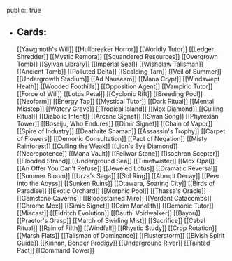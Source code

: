 public:: true
- ## Cards:
	[[Yawgmoth's Will]]
	[[Hullbreaker Horror]]
	[[Worldly Tutor]]
	[[Ledger Shredder]]
	[[Mystic Remora]]
	[[Squandered Resources]]
	[[Overgrown Tomb]]
	[[Sylvan Library]]
	[[Imperial Seal]]
	[[Wishclaw Talisman]]
	[[Ancient Tomb]]
	[[Polluted Delta]]
	[[Scalding Tarn]]
	[[Veil of Summer]]
	[[Undergrowth Stadium]]
	[[Ad Nauseam]]
	[[Mana Crypt]]
	[[Windswept Heath]]
	[[Wooded Foothills]]
	[[Opposition Agent]]
	[[Vampiric Tutor]]
	[[Force of Will]]
	[[Lotus Petal]]
	[[Cyclonic Rift]]
	[[Breeding Pool]]
	[[Neoform]]
	[[Energy Tap]]
	[[Mystical Tutor]]
	[[Dark Ritual]]
	[[Mental Misstep]]
	[[Watery Grave]]
	[[Tropical Island]]
	[[Mox Diamond]]
	[[Culling Ritual]]
	[[Diabolic Intent]]
	[[Arcane Signet]]
	[[Swan Song]]
	[[Phyrexian Tower]]
	[[Boseiju, Who Endures]]
	[[Dimir Signet]]
	[[Chain of Vapor]]
	[[Spire of Industry]]
	[[Deathrite Shaman]]
	[[Assassin's Trophy]]
	[[Carpet of Flowers]]
	[[Demonic Consultation]]
	[[Pact of Negation]]
	[[Misty Rainforest]]
	[[Culling the Weak]]
	[[Lion's Eye Diamond]]
	[[Necropotence]]
	[[Mana Vault]]
	[[Fellwar Stone]]
	[[Isochron Scepter]]
	[[Flooded Strand]]
	[[Underground Sea]]
	[[Timetwister]]
	[[Mox Opal]]
	[[An Offer You Can't Refuse]]
	[[Jeweled Lotus]]
	[[Dramatic Reversal]]
	[[Summer Bloom]]
	[[Urza's Saga]]
	[[Sol Ring]]
	[[Abrupt Decay]]
	[[Peer into the Abyss]]
	[[Sunken Ruins]]
	[[Otawara, Soaring City]]
	[[Birds of Paradise]]
	[[Exotic Orchard]]
	[[Morphic Pool]]
	[[Thassa's Oracle]]
	[[Gemstone Caverns]]
	[[Bloodstained Mire]]
	[[Verdant Catacombs]]
	[[Chrome Mox]]
	[[Simic Signet]]
	[[Grim Monolith]]
	[[Demonic Tutor]]
	[[Miscast]]
	[[Eldritch Evolution]]
	[[Dauthi Voidwalker]]
	[[Bayou]]
	[[Praetor's Grasp]]
	[[March of Swirling Mist]]
	[[Sacrifice]]
	[[Cabal Ritual]]
	[[Rain of Filth]]
	[[Windfall]]
	[[Rhystic Study]]
	[[Crop Rotation]]
	[[Marsh Flats]]
	[[Talisman of Dominance]]
	[[Flusterstorm]]
	[[Elvish Spirit Guide]]
	[[Kinnan, Bonder Prodigy]]
	[[Underground River]]
	[[Tainted Pact]]
	[[Command Tower]]
